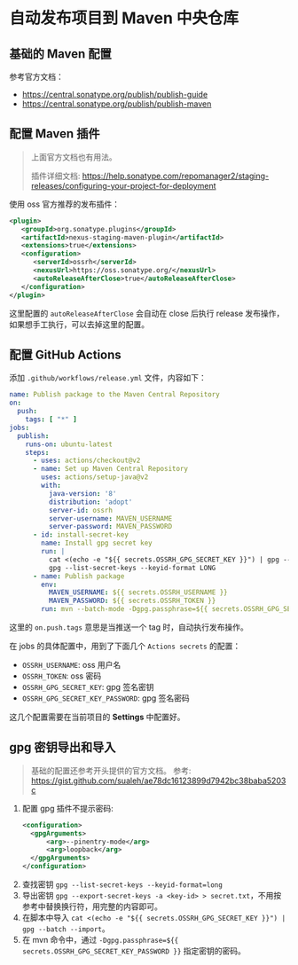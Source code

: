 # 自动发布项目到 Maven 中央仓库

## 基础的 Maven 配置

参考官方文档：

- https://central.sonatype.org/publish/publish-guide
- https://central.sonatype.org/publish/publish-maven

## 配置 Maven 插件

> 上面官方文档也有用法。
>
> 插件详细文档: https://help.sonatype.com/repomanager2/staging-releases/configuring-your-project-for-deployment

使用 oss 官方推荐的发布插件：

```xml
<plugin>
   <groupId>org.sonatype.plugins</groupId>
   <artifactId>nexus-staging-maven-plugin</artifactId>
   <extensions>true</extensions>
   <configuration>
      <serverId>ossrh</serverId>
      <nexusUrl>https://oss.sonatype.org/</nexusUrl>
      <autoReleaseAfterClose>true</autoReleaseAfterClose>
   </configuration>
</plugin>
```

这里配置的 `autoReleaseAfterClose` 会自动在 close 后执行 release 发布操作，如果想手工执行，可以去掉这里的配置。

## 配置 GitHub Actions

添加 `.github/workflows/release.yml` 文件，内容如下：

```yaml
name: Publish package to the Maven Central Repository
on:
  push:
    tags: [ "*" ]
jobs:
  publish:
    runs-on: ubuntu-latest
    steps:
      - uses: actions/checkout@v2
      - name: Set up Maven Central Repository
        uses: actions/setup-java@v2
        with:
          java-version: '8'
          distribution: 'adopt'
          server-id: ossrh
          server-username: MAVEN_USERNAME
          server-password: MAVEN_PASSWORD
      - id: install-secret-key
        name: Install gpg secret key
        run: |
          cat <(echo -e "${{ secrets.OSSRH_GPG_SECRET_KEY }}") | gpg --batch --import
          gpg --list-secret-keys --keyid-format LONG
      - name: Publish package
        env:
          MAVEN_USERNAME: ${{ secrets.OSSRH_USERNAME }}
          MAVEN_PASSWORD: ${{ secrets.OSSRH_TOKEN }}
        run: mvn --batch-mode -Dgpg.passphrase=${{ secrets.OSSRH_GPG_SECRET_KEY_PASSWORD }} clean deploy
```

这里的 `on.push.tags` 意思是当推送一个 tag 时，自动执行发布操作。

在 jobs 的具体配置中，用到了下面几个 `Actions secrets` 的配置：

- `OSSRH_USERNAME`: oss 用户名
- `OSSRH_TOKEN`: oss 密码
- `OSSRH_GPG_SECRET_KEY`: gpg 签名密钥
- `OSSRH_GPG_SECRET_KEY_PASSWORD`: gpg 签名密码

这几个配置需要在当前项目的 **Settings** 中配置好。

## gpg 密钥导出和导入

> 基础的配置还参考开头提供的官方文档。
> 参考: https://gist.github.com/sualeh/ae78dc16123899d7942bc38baba5203c

1. 配置 gpg 插件不提示密码:
   ```xml
   <configuration>
     <gpgArguments>
         <arg>--pinentry-mode</arg>
         <arg>loopback</arg>
     </gpgArguments>
   </configuration>
   ```
2. 查找密钥 `gpg --list-secret-keys --keyid-format=long`
3. 导出密钥 `gpg --export-secret-keys -a <key-id> > secret.txt`，不用按参考中替换换行符，用完整的内容即可。
4. 在脚本中导入 `cat <(echo -e "${{ secrets.OSSRH_GPG_SECRET_KEY }}") | gpg --batch --import`。
5. 在 mvn 命令中，通过 `-Dgpg.passphrase=${{ secrets.OSSRH_GPG_SECRET_KEY_PASSWORD }}` 指定密钥的密码。